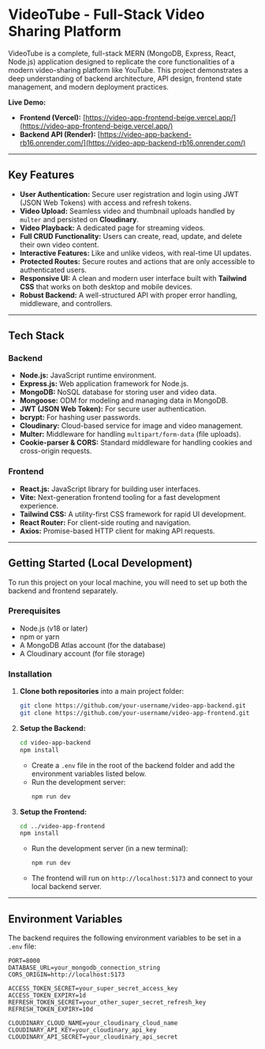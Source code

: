 # VideoTube - Full-Stack Video Sharing Platform

VideoTube is a complete, full-stack MERN (MongoDB, Express, React, Node.js) application designed to replicate the core functionalities of a modern video-sharing platform like YouTube. This project demonstrates a deep understanding of backend architecture, API design, frontend state management, and modern deployment practices.

**Live Demo:**
*   **Frontend (Vercel):** [https://video-app-frontend-beige.vercel.app/](https://video-app-frontend-beige.vercel.app/)
*   **Backend API (Render):** [https://video-app-backend-rb16.onrender.com/](https://video-app-backend-rb16.onrender.com/)

---

## Key Features

*   **User Authentication:** Secure user registration and login using JWT (JSON Web Tokens) with access and refresh tokens.
*   **Video Upload:** Seamless video and thumbnail uploads handled by `multer` and persisted on **Cloudinary**.
*   **Video Playback:** A dedicated page for streaming videos.
*   **Full CRUD Functionality:** Users can create, read, update, and delete their own video content.
*   **Interactive Features:** Like and unlike videos, with real-time UI updates.
*   **Protected Routes:** Secure routes and actions that are only accessible to authenticated users.
*   **Responsive UI:** A clean and modern user interface built with **Tailwind CSS** that works on both desktop and mobile devices.
*   **Robust Backend:** A well-structured API with proper error handling, middleware, and controllers.

---

## Tech Stack

### Backend
*   **Node.js:** JavaScript runtime environment.
*   **Express.js:** Web application framework for Node.js.
*   **MongoDB:** NoSQL database for storing user and video data.
*   **Mongoose:** ODM for modeling and managing data in MongoDB.
*   **JWT (JSON Web Token):** For secure user authentication.
*   **bcrypt:** For hashing user passwords.
*   **Cloudinary:** Cloud-based service for image and video management.
*   **Multer:** Middleware for handling `multipart/form-data` (file uploads).
*   **Cookie-parser & CORS:** Standard middleware for handling cookies and cross-origin requests.

### Frontend
*   **React.js:** JavaScript library for building user interfaces.
*   **Vite:** Next-generation frontend tooling for a fast development experience.
*   **Tailwind CSS:** A utility-first CSS framework for rapid UI development.
*   **React Router:** For client-side routing and navigation.
*   **Axios:** Promise-based HTTP client for making API requests.

---

## Getting Started (Local Development)

To run this project on your local machine, you will need to set up both the backend and frontend separately.

### Prerequisites
*   Node.js (v18 or later)
*   npm or yarn
*   A MongoDB Atlas account (for the database)
*   A Cloudinary account (for file storage)

### Installation

1.  **Clone both repositories** into a main project folder:
    ```bash
    git clone https://github.com/your-username/video-app-backend.git
    git clone https://github.com/your-username/video-app-frontend.git
    ```

2.  **Setup the Backend:**
    ```bash
    cd video-app-backend
    npm install
    ```
    *   Create a `.env` file in the root of the backend folder and add the environment variables listed below.
    *   Run the development server:
        ```bash
        npm run dev
        ```

3.  **Setup the Frontend:**
    ```bash
    cd ../video-app-frontend
    npm install
    ```
    *   Run the development server (in a new terminal):
        ```bash
        npm run dev
        ```
    *   The frontend will run on `http://localhost:5173` and connect to your local backend server.

---

## Environment Variables

The backend requires the following environment variables to be set in a `.env` file:

```env
PORT=8000
DATABASE_URL=your_mongodb_connection_string
CORS_ORIGIN=http://localhost:5173

ACCESS_TOKEN_SECRET=your_super_secret_access_key
ACCESS_TOKEN_EXPIRY=1d
REFRESH_TOKEN_SECRET=your_other_super_secret_refresh_key
REFRESH_TOKEN_EXPIRY=10d

CLOUDINARY_CLOUD_NAME=your_cloudinary_cloud_name
CLOUDINARY_API_KEY=your_cloudinary_api_key
CLOUDINARY_API_SECRET=your_cloudinary_api_secret
